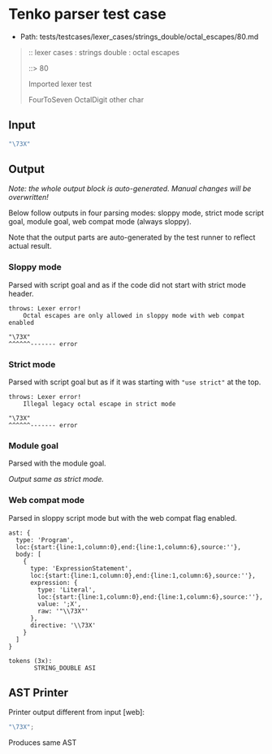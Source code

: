 # Tenko parser test case

- Path: tests/testcases/lexer_cases/strings_double/octal_escapes/80.md

> :: lexer cases : strings double : octal escapes
>
> ::> 80
>
> Imported lexer test
>
> FourToSeven OctalDigit other char

## Input

`````js
"\73X"
`````

## Output

_Note: the whole output block is auto-generated. Manual changes will be overwritten!_

Below follow outputs in four parsing modes: sloppy mode, strict mode script goal, module goal, web compat mode (always sloppy).

Note that the output parts are auto-generated by the test runner to reflect actual result.

### Sloppy mode

Parsed with script goal and as if the code did not start with strict mode header.

`````
throws: Lexer error!
    Octal escapes are only allowed in sloppy mode with web compat enabled

"\73X"
^^^^^^------- error
`````

### Strict mode

Parsed with script goal but as if it was starting with `"use strict"` at the top.

`````
throws: Lexer error!
    Illegal legacy octal escape in strict mode

"\73X"
^^^^^^------- error
`````


### Module goal

Parsed with the module goal.

_Output same as strict mode._

### Web compat mode

Parsed in sloppy script mode but with the web compat flag enabled.

`````
ast: {
  type: 'Program',
  loc:{start:{line:1,column:0},end:{line:1,column:6},source:''},
  body: [
    {
      type: 'ExpressionStatement',
      loc:{start:{line:1,column:0},end:{line:1,column:6},source:''},
      expression: {
        type: 'Literal',
        loc:{start:{line:1,column:0},end:{line:1,column:6},source:''},
        value: ';X',
        raw: '"\\73X"'
      },
      directive: '\\73X'
    }
  ]
}

tokens (3x):
       STRING_DOUBLE ASI
`````


## AST Printer

Printer output different from input [web]:

````js
"\73X";
````

Produces same AST
